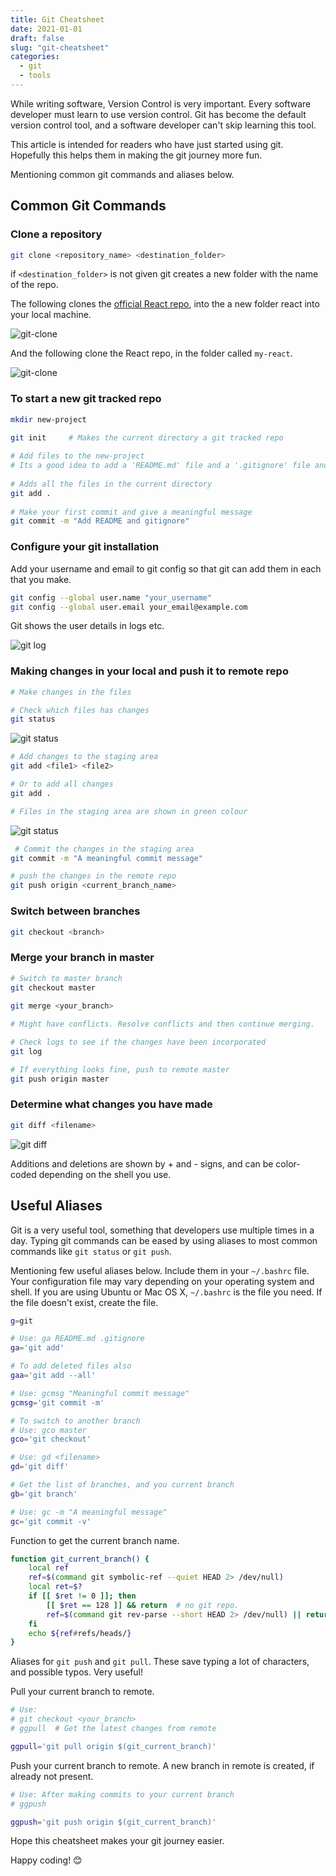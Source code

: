 ```yaml
---
title: Git Cheatsheet
date: 2021-01-01
draft: false
slug: "git-cheatsheet"
categories: 
  - git
  - tools
---
```


While writing software, Version Control is very important. Every software developer must learn to use version control. Git has become the default version control tool, and a software developer can't skip learning this tool.  

This article is intended for readers who have just started using git. Hopefully this helps them in making the git journey more fun.

<!-- more -->

Mentioning common git commands and aliases below.

## Common Git Commands

### Clone a repository

```sh
git clone <repository_name> <destination_folder>
```

if `<destination_folder>` is not given git creates a new folder with the name of the repo.

The following clones the [official React repo](https://github.com/facebook/react), into the a new folder react into your local machine.

![git-clone](https://s3.ap-south-1.amazonaws.com/prd-hc-oj-public-1/public/users/73794b05-fe63-4188-81cd-b6fd35c7aa4e/images/5Sex4ntFGqjYT1NPTPyXuzQaZDJbdtqv)

And the following clone the React repo, in the folder called `my-react`.

![git-clone](https://s3.ap-south-1.amazonaws.com/prd-hc-oj-public-1/public/users/73794b05-fe63-4188-81cd-b6fd35c7aa4e/images/fcom9lpIihWQGhqpQKnWj1M7xl2myG7s)

### To start a new git tracked repo

```sh
mkdir new-project
﻿
git init     # Makes the current directory a git tracked repo

# Add files to the new-project
# Its a good idea to add a 'README.md' file and a '.gitignore' file and then make your first commit.
﻿
# Adds all the files in the current directory
git add .
﻿
# Make your first commit and give a meaningful message
git commit -m "Add README and gitignore"
```

### Configure your git installation

Add your username and email to git config so that git can add them in each that you make.

```sh
git config --global user.name "your_username"
git config --global user.email your_email@example.com
```

Git shows the user details in logs etc.

![git log](https://s3.ap-south-1.amazonaws.com/prd-hc-oj-public-1/public/users/73794b05-fe63-4188-81cd-b6fd35c7aa4e/images/e93yMczUbrfxO8FpDy3lrCB10fU9n7Q8)

### Making changes in your local and push it to remote repo

```sh
# Make changes in the files

# Check which files has changes
git status
```

![git status](https://s3.ap-south-1.amazonaws.com/prd-hc-oj-public-1/public/users/73794b05-fe63-4188-81cd-b6fd35c7aa4e/images/j4KZpA218BYXb88M4tJohFa1UNgZk4SN)

```sh
# Add changes to the staging area
git add <file1> <file2>

# Or to add all changes
git add .

# Files in the staging area are shown in green colour
```

![git status](https://s3.ap-south-1.amazonaws.com/prd-hc-oj-public-1/public/users/73794b05-fe63-4188-81cd-b6fd35c7aa4e/images/Z1AqY60Cyj9ENZgXhxfn1DwaCZy1ukVu)

```sh
 # Commit the changes in the staging area
git commit -m "A meaningful commit message"

# push the changes in the remote repo
git push origin <current_branch_name>
```

### Switch between branches

```sh
git checkout <branch>
```
### Merge your branch in master

```sh
# Switch to master branch
git checkout master
﻿
git merge <your_branch>

# Might have conflicts. Resolve conflicts and then continue merging.

# Check logs to see if the changes have been incorporated
git log

# If everything looks fine, push to remote master
git push origin master
```

### Determine what changes you have made

```sh
git diff <filename>
```

![git diff](https://s3.ap-south-1.amazonaws.com/prd-hc-oj-public-1/public/users/73794b05-fe63-4188-81cd-b6fd35c7aa4e/images/9UU5KQKtF8BQrQ7hP31BVFBU6FzJMcpY)

Additions and deletions are shown by + and - signs, and can be color-coded depending on the shell you use.

## Useful Aliases

Git is a very useful tool, something that developers use multiple times in a
day. Typing git commands can be eased by using aliases to most common commands
like `git status` or `git push`.

Mentioning few useful aliases below. Include them in your `~/.bashrc` file. Your
configuration file may vary depending on your operating system and shell. If you
are using Ubuntu or Mac OS X, `~/.bashrc` is the file you need. If the file
doesn't exist, create the file.

```sh
g=git

# Use: ga README.md .gitignore
ga='git add'

# To add deleted files also
gaa='git add --all'

# Use: gcmsg "Meaningful commit message"
gcmsg='git commit -m'

# To switch to another branch
# Use: gco master
gco='git checkout'

# Use: gd <filename>
gd='git diff'

# Get the list of branches, and you current branch
gb='git branch'

# Use: gc -m "A meaningful message"
gc='git commit -v'
```

Function to get the current branch name.

```sh
function git_current_branch() {  
    local ref  
    ref=$(command git symbolic-ref --quiet HEAD 2> /dev/null)  
    local ret=$?  
    if [[ $ret != 0 ]]; then 
        [[ $ret == 128 ]] && return  # no git repo.  
        ref=$(command git rev-parse --short HEAD 2> /dev/null) || return  
    fi
    echo ${ref#refs/heads/}
}
```

Aliases for `git push` and `git pull`. These save typing a lot of characters, and possible typos. Very useful!

Pull your current branch to remote.

```sh
# Use:
# git checkout <your_branch>
# ggpull  # Get the latest changes from remote

ggpull='git pull origin $(git_current_branch)'
```

Push your current branch to remote. A new branch in remote is created, if already not present.

```sh
# Use: After making commits to your current branch
# ggpush

ggpush='git push origin $(git_current_branch)'
```

Hope this cheatsheet makes your git journey easier.

Happy coding! 😊
